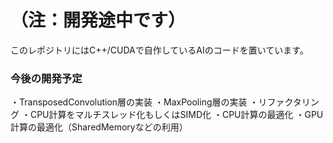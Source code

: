 # （注：開発途中です）
このレポジトリにはC++/CUDAで自作しているAIのコードを置いています。

### 今後の開発予定
・TransposedConvolution層の実装
・MaxPooling層の実装
・リファクタリング
・CPU計算をマルチスレッド化もしくはSIMD化
・CPU計算の最適化
・GPU計算の最適化（SharedMemoryなどの利用）

